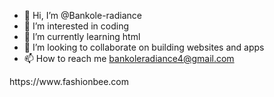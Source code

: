 - 👋 Hi, I’m @Bankole-radiance
- 👀 I’m interested in coding
- 🌱 I’m currently learning html
- 💞️ I’m looking to collaborate on building websites and apps
- 📫 How to reach me bankoleradiance4@gmail.com

<!---
Bankole-radiance/Bankole-radiance is a ✨ special ✨ repository because its `README.md` (this file) appears on your GitHub profile.
You can click the Preview link to take a look at your changes.
--->https://www.fashionbee.com
